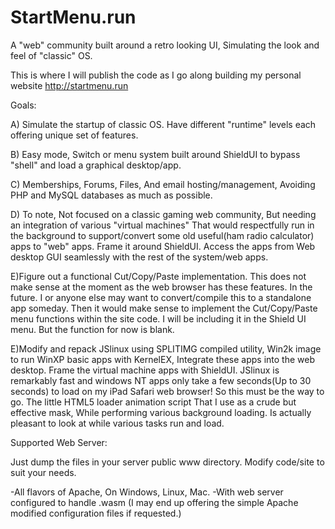 # StartMenu.run

A "web" community built around a retro looking UI, Simulating the look and feel of "classic" OS.

This is where I will publish the code as I go along building my personal website http://startmenu.run

Goals:

A) Simulate the startup of classic OS. Have different "runtime" levels each offering unique set of features. 

B) Easy mode, Switch or menu system built around ShieldUI to bypass "shell" and load a graphical desktop/app.

C) Memberships, Forums, Files, And email hosting/management, Avoiding PHP and MySQL databases as much as possible.

D) To note, Not focused on a classic gaming web community, But needing an integration of various "virtual machines" That would respectfully run in the background to support/convert some old useful(ham radio calculator) apps to "web" apps. Frame it around ShieldUI. Access the apps from Web desktop GUI seamlessly with the rest of the system/web apps.

E)Figure out a functional Cut/Copy/Paste implementation. This does not make sense at the moment as the web browser has these features. In the future. I or anyone else may want to convert/compile this to a standalone app someday. Then it would make sense to implement the Cut/Copy/Paste menu functions within the site code. I will be including it in the Shield UI menu. But the function for now is blank.

E)Modify and repack JSlinux using SPLITIMG compiled utility, Win2k image to run WinXP basic apps with KernelEX, Integrate these apps into the web desktop. Frame the virtual machine apps with ShieldUI. JSlinux is remarkably fast and windows NT apps only take a few seconds(Up to 30 seconds) to load on my iPad Safari web browser! So this must be the way to go. The little HTML5 loader animation script That I use as a crude but effective mask, While performing various background loading. Is actually pleasant to look at while various tasks run and load.




Supported Web Server:

Just dump the files in your server public www directory. Modify code/site to suit your needs.

-All flavors of Apache, On Windows, Linux, Mac. 
-With web server configured to handle .wasm (I may end up offering the simple Apache modified configuration files if requested.)

